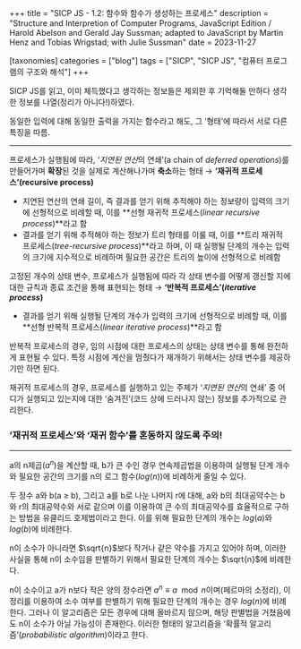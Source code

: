 +++
title = "SICP JS - 1.2: 함수와 함수가 생성하는 프로세스"
description = "Structure and Interpretion of Computer Programs, JavaScript Edition / Harold Abelson and Gerald Jay Sussman; adapted to JavaScript by Martin Henz and Tobias Wrigstad; with Julie Sussman"
date = 2023-11-27

[taxonomies]
categories = ["blog"]
tags = ["SICP", "SICP JS", "컴퓨터 프로그램의 구조와 해석"]
+++

SICP JS를 읽고, 이미 체득했다고 생각하는 정보들은 제외한 후 기억해둘 만하다 생각한 정보를 나열(정리가 아니다!)하였다.
<!-- more -->

동일한 입력에 대해 동일한 출력을 가지는 함수라고 해도, 그 ‘형태’에 따라서 서로 다른 특징을 따름.

---

프로세스가 실행됨에 따라, ‘*지연된 연산*의 연쇄’(a chain of *deferred operations*)를 만들어가며 **확장**된 것을 실제로 계산해나가며 **축소**하는 형태 → **‘재귀적 프로세스’(recursive process)**

- 지연된 연산의 연쇄 길이, 즉 결과를 얻기 위해 추적해야 하는 정보량이 입력의 크기에 선형적으로 비례할 때, 이를 **선형 재귀적 프로세스(*linear recursive process*)**라고 함
- 결과를 얻기 위해 추적해야 하는 정보가 트리 형태를 이룰 때, 이를 **트리 재귀적 프로세스(*tree-recursive process*)**라고 하며, 이 때 실행될 단계의 개수는 입력의 크기에 지수적으로 비례하며 필요한 공간은 트리의 높이에 선형적으로 비례함

고정된 개수의 상태 변수, 프로세스가 실행됨에 따라 각 상태 변수를 어떻게 갱신할 지에 대한 규칙과 종료 조건을 통해 표현되는 형태 → **‘반복적 프로세스’(*iterative process*)**

- 결과를 얻기 위해 실행될 단계의 개수가 입력의 크기에 선형적으로 비례할 때, 이를 **선형 반복적 프로세스(*linear iterative process*)**라고 함

반복적 프로세스의 경우, 임의 시점에 대한 프로세스의 상태는 상태 변수를 통해 완전하게 표현될 수 있다. 특정 시점에 계산을 멈췄다가 재개하기 위해서는 상태 변수를 제공하기만 하면 된다.

재귀적 프로세스의 경우, 프로세스를 실행하고 있는 주체가 ‘*지연된 연산*의 연쇄’ 중 어디가 실행되고 있는지에 대한 ‘숨겨진’(코드 상에 드러나지 않는) 정보를 추가적으로 관리한다.

### **’재귀적 프로세스’와 ‘재귀 함수’를 혼동하지 않도록 주의!**

---

a의 n제곱($a^n$)을 계산할 때, b가 큰 수인 경우 연속제곱법을 이용하여 실행될 단계 개수와 필요한 공간의 크기를 n의 로그 함수($log(n)$)에 비례하게 줄일 수 있다.

두 정수 a와 b(a ≥ b), 그리고 a를 b로 나눈 나머지 r에 대해, a와 b의 최대공약수는 b와 r의 최대공약수와 서로 같으며 이를 이용하여 큰 수의 최대공약수를 효율적으로 구하는 방법을 유클리드 호제법이라고 한다. 이를 위해 필요한 단계의 개수는 $log(a)$와 $log(b)$에 비례한다.

n이 소수가 아니라면 $\sqrt{n}$보다 작거나 같은 약수를 가지고 있어야 하며, 이러한 사실을 통해 n이 소수임을 판별하기 위해서 필요한 단계의 개수는 $\sqrt{n}$에 비례한다.

n이 소수이고 a가 n보다 작은 양의 정수라면  $a^n≡a\mod{n}$이며(페르마의 소정리), 이 정리를 이용하여 소수 여부를 판별하기 위해 필요한 단계의 개수는 경우 $log(n)$에 비례한다. 그러나 이 알고리즘은 모든 경우에 대해 올바르지 않으며, 해당 판별법을 거쳤음에도 n이 소수가 아닐 가능성이 존재한다. 이러한 형태의 알고리즘을 ‘확률적 알고리즘’(*probabilistic algorithm*)이라고 한다.